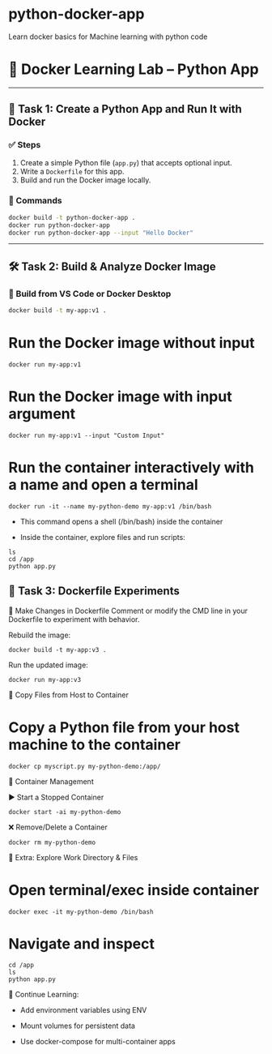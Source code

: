 # python-docker-app
Learn docker basics for Machine learning with python code

# 🐳 Docker Learning Lab – Python App



---

## 🧪 Task 1: Create a Python App and Run It with Docker

### ✅ Steps
1. Create a simple Python file (`app.py`) that accepts optional input.
2. Write a `Dockerfile` for this app.
3. Build and run the Docker image locally.

### 🧾 Commands

```bash
docker build -t python-docker-app .
docker run python-docker-app
docker run python-docker-app --input "Hello Docker"
```
---

## 🛠 Task 2: Build & Analyze Docker Image

### 🧾 Build from VS Code or Docker Desktop

```bash
docker build -t my-app:v1 .
```


# Run the Docker image without input
```
docker run my-app:v1
```

# Run the Docker image with input argument
```
docker run my-app:v1 --input "Custom Input"
```


# Run the container interactively with a name and open a terminal
```
docker run -it --name my-python-demo my-app:v1 /bin/bash
```

- This command opens a shell (/bin/bash) inside the container

- Inside the container, explore files and run scripts:

```
ls
cd /app
python app.py
```


## 🧪 Task 3: Dockerfile Experiments
🔁 Make Changes in Dockerfile
Comment or modify the CMD line in your Dockerfile to experiment with behavior.

Rebuild the image:

```
docker build -t my-app:v3 .
```
Run the updated image:

```
docker run my-app:v3
```
📁 Copy Files from Host to Container

# Copy a Python file from your host machine to the container
```
docker cp myscript.py my-python-demo:/app/
```
🧹 Container Management

▶️ Start a Stopped Container
```
docker start -ai my-python-demo
```
❌ Remove/Delete a Container
```
docker rm my-python-demo
```
📁 Extra: Explore Work Directory & Files

# Open terminal/exec inside container
```
docker exec -it my-python-demo /bin/bash
```

# Navigate and inspect
```
cd /app
ls
python app.py
```

🎯 Continue Learning:

- Add environment variables using ENV

- Mount volumes for persistent data

- Use docker-compose for multi-container apps

